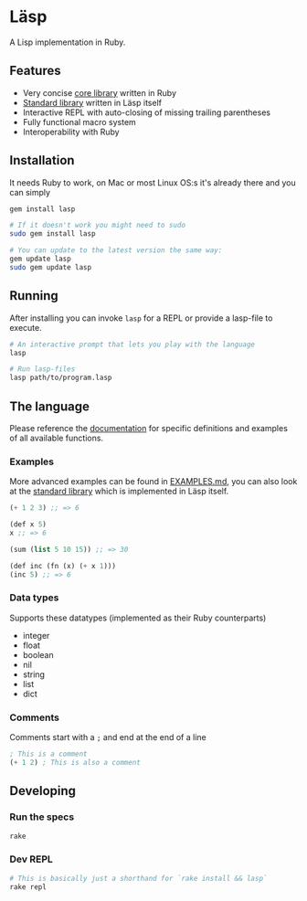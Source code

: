 # Läsp

A Lisp implementation in Ruby.

## Features

- Very concise [core library](lib/lasp/corelib.rb) written in Ruby
- [Standard library](lib/lasp/stdlib.lisp) written in Läsp itself
- Interactive REPL with auto-closing of missing trailing parentheses
- Fully functional macro system
- Interoperability with Ruby

## Installation

It needs Ruby to work, on Mac or most Linux OS:s it's already there and you can simply

```bash
gem install lasp

# If it doesn't work you might need to sudo
sudo gem install lasp

# You can update to the latest version the same way:
gem update lasp
sudo gem update lasp
```

## Running

After installing you can invoke `lasp` for a REPL or provide a lasp-file to execute.

```bash
# An interactive prompt that lets you play with the language
lasp

# Run lasp-files
lasp path/to/program.lasp
```

## The language

Please reference the [documentation](DOCUMENTATION.md) for specific definitions
and examples of all available functions.

### Examples

More advanced examples can be found in [EXAMPLES.md](EXAMPLES.md), you can also
look at the [standard library](lib/lasp/stdlib.lasp) which is implemented in
Läsp itself.

```lisp
(+ 1 2 3) ;; => 6

(def x 5)
x ;; => 6

(sum (list 5 10 15)) ;; => 30

(def inc (fn (x) (+ x 1)))
(inc 5) ;; => 6
```

### Data types

Supports these datatypes (implemented as their Ruby counterparts)

- integer
- float
- boolean
- nil
- string
- list
- dict

### Comments

Comments start with a `;` and end at the end of a line

```lisp
; This is a comment
(+ 1 2) ; This is also a comment
```

## Developing

### Run the specs

```bash
rake
```

### Dev REPL

```bash
# This is basically just a shorthand for `rake install && lasp`
rake repl
```
